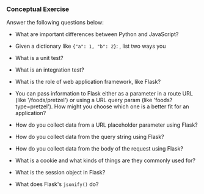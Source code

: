 ### Conceptual Exercise

Answer the following questions below:

-   What are important differences between Python and JavaScript?
<!--
Python is used on server side (backend) while JS is for client side (front end).
You need to an interpreter to run Python. JS is built in in most websites.
Python is encoded using ASCII. On the other hard HS has the UTF-encoding. -->

-   Given a dictionary like `{"a": 1, "b": 2}`: , list two ways you
    <!-- can try to get a missing key (like "c") *without* your programming
    crashing. -->

-   What is a unit test?
      <!-- Unit test is a simple way (usually narrow) way of testing a code. This works well with function. -->

-   What is an integration test?

    <!-- Integration testing is a broader way of testing your code. It checks if multiple modules are working together. It also tests impure functions with side effect.  -->

-   What is the role of web application framework, like Flask?
<!-- 
Flask is a web frameworks the provides request and response functions. 
It provides functionalities like:
-   handle web requests
-   produce dynamic HTML
-   handle forms and cookies
-   connect databases -->

-   You can pass information to Flask either as a parameter in a route URL
    (like '/foods/pretzel') or using a URL query param (like
    'foods?type=pretzel'). How might you choose which one is a better fit
    for an application?

<!-- - Path parameters are used to identify specific resource(s). The values can't be ommited. On the other hand, query params are used to sort/filter resources -->

-   How do you collect data from a URL placeholder parameter using Flask?
<!--   
  You can collect data from a URL placeholder parameter by defining a route with a placeholder in the URL and then accessing the placeholder value in the corresponding function using the request object. -->

-   How do you collect data from the query string using Flask?
<!-- You can use the "request" object to access the data. 
You can use the "request.args" attribute to access the data from the query string -->


-   How do you collect data from the body of the request using Flask?
 <!-- you can access the data in the body of a request using the request object. The request.data attribute returns the raw data in the body of the request -->

 

-   What is a cookie and what kinds of things are they commonly used for?

<!-- Cookies are small text data sent to your browser by a website you visit. it also can be a username and pww that are used to identify your computer when using a computer network -->

-   What is the session object in Flask?
<!--
This is a dictionary object that contains key value pairs for session variables and associated values. -->

-   What does Flask's `jsonify()` do?
<!-- jsonify() function returns a Response object. Flask serializes your data as JSON and adds it to this Response object. -->
